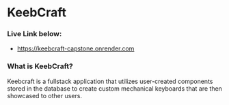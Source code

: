 # KeebCraft

### Live Link below:
- https://keebcraft-capstone.onrender.com


### What is KeebCraft?

Keebcraft is a fullstack application that utilizes user-created components stored in the database to create custom mechanical keyboards that are then showcased to other users. 
